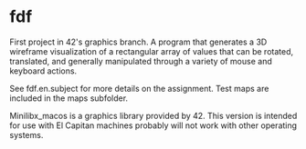 # fdf
First project in 42's graphics branch. A program that generates a 3D wireframe visualization of a rectangular array of values that can be rotated, translated, and generally manipulated through a variety of mouse and keyboard actions.

See fdf.en.subject for more details on the assignment. Test maps are included in the maps subfolder.

Minilibx_macos is a graphics library provided by 42. This version is intended for use with El Capitan machines probably will not work with other operating systems.
